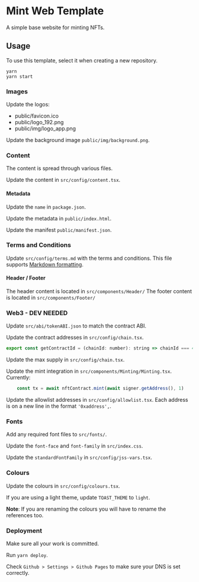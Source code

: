 # Mint Web Template

A simple base website for minting NFTs.

## Usage

To use this template, select it when creating a new repository.

```
yarn
yarn start
```

### Images

Update the logos:

* public/favicon.ico
* public/logo_192.png
* public/img/logo_app.png

Update the background image `public/img/background.png`.

### Content

The content is spread through various files.

Update the content in `src/config/content.tsx`.

#### Metadata

Update the `name` in `package.json`.

Update the metadata in `public/index.html`.

Update the manifest `public/manifest.json`.

### Terms and Conditions

Update `src/config/terms.md` with the terms and conditions.
This file supports [Markdown formatting](https://www.markdownguide.org/basic-syntax/).

#### Header / Footer

The header content is located in `src/components/Header/`
The footer content is located in `src/components/Footer/`

### Web3 - DEV NEEDED

Update `src/abi/tokenABI.json` to match the contract ABI.

Update the contract addresses in `src/config/chain.tsx`.
```js
export const getContractId = (chainId: number): string => chainId === 4 ? '0xXXX' : 'PUT CONTRACT ADDRESS HERE'`
```

Update the max supply in `src/config/chain.tsx`.

Update the mint integration in `src/components/Minting/Minting.tsx`.
Currently:

```js
	const tx = await nftContract.mint(await signer.getAddress(), 1)
```

Update the allowlist addresses in `src/config/allowlist.tsx`.
Each address is on a new line in the format `'0xaddress',`.

### Fonts

Add any required font files to `src/fonts/`.

Update the `font-face` and `font-family` in `src/index.css`.

Update the `standardFontFamily` in `src/config/jss-vars.tsx`.

### Colours

Update the colours in `src/config/colours.tsx`.

If you are using a light theme, update `TOAST_THEME` to `light`.

**Note**: If you are renaming the colours you will have to rename the references too.

### Deployment

Make sure all your work is committed.

Run `yarn deploy`.

Check `Github > Settings > Github Pages` to make sure your DNS is set correctly.

